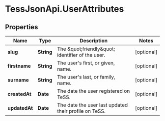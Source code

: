 # TessJsonApi.UserAttributes

## Properties
Name | Type | Description | Notes
------------ | ------------- | ------------- | -------------
**slug** | **String** | The \&quot;friendly\&quot; identifier of the user. | [optional] 
**firstname** | **String** | The user&#39;s first, or given, name. | [optional] 
**surname** | **String** | The user&#39;s last, or family, name. | [optional] 
**createdAt** | **Date** | The date the user registered on TeSS. | [optional] 
**updatedAt** | **Date** | The date the user last updated their profile on TeSS. | [optional] 


